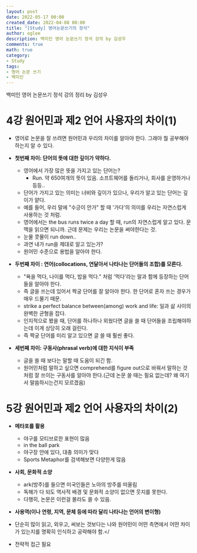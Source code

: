 ```yaml
---
layout: post
date: 2022-05-17 00:00
created_date: 2022-04-08 00:00
title: "[Study] 영어논문쓰기의 정석"
author: oglee
description: 백미인 영어 논문쓰기 정석 강의 by 김성우
comments: true
math: true
category:
- Study
tags:
- 영어 논문 쓰기
- 백미인
---
```


백미인 영어 논문쓰기 정석 강의 정리 by 김성우 
 <!--more-->

# 4강 원어민과 제2 언어 사용자의 차이(1)

- 영어로 논문을 잘 쓰려면 원어민과 우리의 차이를 알아야 한다. 그래야 뭘 공부해야 하는지 알 수 있다.

- <strong>첫번째 차이: 단어의 뜻에 대한 깊이가 약하다.</strong>
  - 영어에서 가장 많은 뜻을 가지고 있는 단어는? 
    - <span class='my_highlight'>Run</span>. 약 650여개의 뜻이 있음. 소프트웨어를 돌리거나, 회사를 운영하거나 등등..
  - 단어가 가지고 있는 의미는 너비와 깊이가 있으나, 우리가 알고 있는 단어는 <span class='my_highlight'>깊이가 얕다.</span>
  - 예를 들어, 우리 말에 "수긍이 안가" 할 때 '가다'의 의미를 우리는 자연스럽게 사용하는 것 처럼.
  - 영어에서는 the bus runs twice a day 할 때, run의 자연스럽게 알고 있다. 문맥을 읽으면 되니까. 근데 문제는 우리는 논문을 <span class='my_highlight'>써야</span>한다는 것.
  - 눈물 콧물이 run down..
  - <span class='my_highlight'>과연 내가 run을 제대로 알고 있는가?</span>
  - 원어민 수준으로 용법을 알아야 한다.

- <strong>두번째 차이 : 연어(collocations, 연달아서 나타나는 단어들의 조합)를 모른다.</strong>
  - "욕을 먹다, 나이를 먹다, 밥을 먹다." 처럼 '먹다'라는 말과 함께 등장하는 단어들을 알아야 한다.
  - <span class='my_highlight'>즉 글을 쓰는데 있어서 짝궁 단어를 잘 알아야 한다.</span> 한 단어로 혼자 쓰는 경우가 매우 드물기 때문.
  - strike a perfect balance between(among) work and life: 일과 삶 사이의 완벽한 균형을 잡다.
  - 인지적으로 봤을 때, <span class='my_highlight'>단어를 하나하나 외웠다면 글을 쓸 때 단어들을 조립해야하는데 이게 상당히 오래 걸린다.</span>
  - 즉 <span class='my_highlight'>짝궁 단어를 미리 알고 있으면 글 쓸 때 훨씬 좋다.</span>

- <strong>세번째 차이: 구동사(phrasal verb)에 대한 지식이 부족</strong>
  - 글을 쓸 때 보다는 말할 때 도움이 되긴 함.
  - 원어민처럼 말하고 싶으면 comprehend를 figure out으로 바꿔서 말하는 것 처럼 잘 쓰이는 구동사를 알아야 한다.(근데 논문 쓸 때는 필요 없는데? 왜 여기서 말씀하시는건지 모르겠음)

# 5강 원어민과 제2 언어 사용자의 차이(2)

- <strong>메타포를 활용</strong>
  - 야구를 모티브로한 표현이 많음
  - in the ball park
  - 야구장 안에 있다, 대충 의미가 맞다
  - <span class='my_highlight'>Sports Metaphor를 검색해보면 다양한게 많음</span>
 
- <strong>사회, 문화적 소양</strong>
  - ark(방주)를 들으면 미국인들은 노아의 방주를 떠올림
  - 독해가 다 되도 역사적 배경 및 문화적 소양이 없으면 웃지를 못한다.
  - 다행히, 논문은 이런걸 몰라도 쓸 수 있음.

- <strong>사용역(이나 연령, 지역, 문체 등에 따라 달리 나타나는 언어의 변이형)</strong>

- <span class='my_highlight'>단순히 많이 읽고, 외우고, 써보는 것보다는 나와 원어민이 어떤 측면에서 어떤 차이가 있는지를 명확히 인식하고 공략해야 함.</
- 전략적 접근 필요
